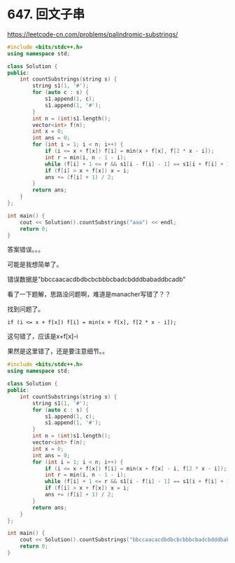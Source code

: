# 647. 回文子串
https://leetcode-cn.com/problems/palindromic-substrings/

```cpp
#include <bits/stdc++.h>
using namespace std;

class Solution {
public:
    int countSubstrings(string s) {
        string s1(1, '#');
        for (auto c : s) {
            s1.append(1, c);
            s1.append(1, '#');
        }
        int n = (int)s1.length();
        vector<int> f(n);
        int x = 0;
        int ans = 0;
        for (int i = 1; i < n; i++) {
            if (i <= x + f[x]) f[i] = min(x + f[x], f[2 * x - i]);
            int r = min(i, n - 1 - i);
            while (f[i] + 1 <= r && s1[i - f[i] - 1] == s1[i + f[i] + 1]) f[i]++;
            if (f[i] > x + f[x]) x = i;
            ans += (f[i] + 1) / 2;
        }
        return ans;
    }
};

int main() {
    cout << Solution().countSubstrings("aaa") << endl;
    return 0;
}
```

答案错误。。。

可能是我想简单了。

错误数据是"bbccaacacdbdbcbcbbbcbadcbdddbabaddbcadb"

看了一下题解，思路没问题啊，难道是manacher写错了？？

找到问题了。

`if (i <= x + f[x]) f[i] = min(x + f[x], f[2 * x - i]);`

这句错了，应该是x+f[x]-i

果然是这里错了，还是要注意细节。。

```cpp
#include <bits/stdc++.h>
using namespace std;

class Solution {
public:
    int countSubstrings(string s) {
        string s1(1, '#');
        for (auto c : s) {
            s1.append(1, c);
            s1.append(1, '#');
        }
        int n = (int)s1.length();
        vector<int> f(n);
        int x = 0;
        int ans = 0;
        for (int i = 1; i < n; i++) {
            if (i <= x + f[x]) f[i] = min(x + f[x] - i, f[2 * x - i]);
            int r = min(i, n - 1 - i);
            while (f[i] + 1 <= r && s1[i - f[i] - 1] == s1[i + f[i] + 1]) f[i]++;
            if (f[i] > x + f[x]) x = i;
            ans += (f[i] + 1) / 2;
        }
        return ans;
    }
};

int main() {
    cout << Solution().countSubstrings("bbccaacacdbdbcbcbbbcbadcbdddbabaddbcadb") << endl;
    return 0;
}
```
